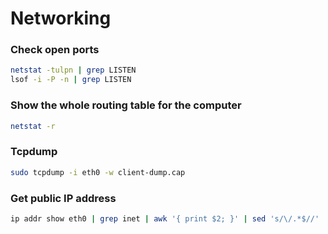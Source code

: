 # Networking

### Check open ports

```bash
netstat -tulpn | grep LISTEN
lsof -i -P -n | grep LISTEN
```

### Show the whole routing table for the computer

```bash
netstat -r
```

### Tcpdump

```bash
sudo tcpdump -i eth0 -w client-dump.cap
```

### Get public IP address

```bash
ip addr show eth0 | grep inet | awk '{ print $2; }' | sed 's/\/.*$//'
```

